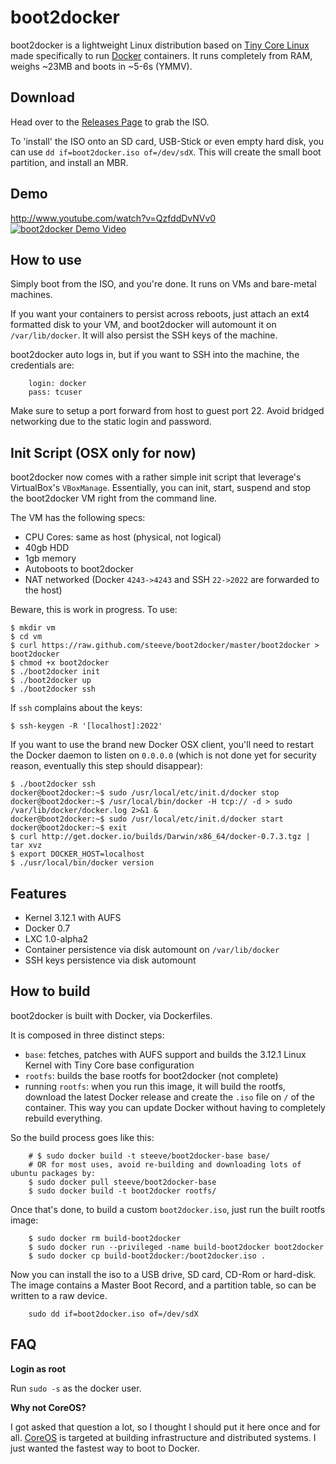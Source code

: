 boot2docker
===========

boot2docker is a lightweight Linux distribution based on [Tiny Core Linux](http://tinycorelinux.net) made specifically to run [Docker](https://www.docker.io/) containers.
It runs completely from RAM, weighs ~23MB and boots in ~5-6s (YMMV).

Download
--------
Head over to the [Releases Page](https://github.com/steeve/boot2docker/releases) to grab the ISO.

To 'install' the ISO onto an SD card, USB-Stick or even empty hard disk, you can use ``dd if=boot2docker.iso of=/dev/sdX``.
This will create the small boot partition, and install an MBR.

Demo
----
http://www.youtube.com/watch?v=QzfddDvNVv0
[![boot2docker Demo Video](http://i.imgur.com/hIwudK3.gif)](http://www.youtube.com/watch?v=QzfddDvNVv0&hd=1)

How to use
----------
Simply boot from the ISO, and you're done. It runs on VMs and bare-metal machines.

If you want your containers to persist across reboots, just attach an ext4 formatted disk to your VM, and boot2docker will automount it on `/var/lib/docker`. It will also persist the SSH keys of the machine.

boot2docker auto logs in, but if you want to SSH into the machine, the credentials are:
```
    login: docker
    pass: tcuser
```
Make sure to setup a port forward from host to guest port 22. Avoid bridged networking due to the static login and password.

Init Script (OSX only for now)
------------------------------
boot2docker now comes with a rather simple init script that leverage's VirtualBox's `VBoxManage`. Essentially, you can init, start, suspend and stop the boot2docker VM right from the command line.

The VM has the following specs:

* CPU Cores: same as host (physical, not logical)
* 40gb HDD
* 1gb memory
* Autoboots to boot2docker
* NAT networked (Docker `4243->4243` and SSH `22->2022` are forwarded to the host)

Beware, this is work in progress. To use:

```
$ mkdir vm
$ cd vm
$ curl https://raw.github.com/steeve/boot2docker/master/boot2docker > boot2docker
$ chmod +x boot2docker
$ ./boot2docker init
$ ./boot2docker up
$ ./boot2docker ssh
```

If `ssh` complains about the keys:

```
$ ssh-keygen -R '[localhost]:2022'
```

If you want to use the brand new Docker OSX client, you'll need to restart the Docker daemon to listen on `0.0.0.0` (which is not done yet for security reason, eventually this step should disappear):

```
$ ./boot2docker ssh
docker@boot2docker:~$ sudo /usr/local/etc/init.d/docker stop
docker@boot2docker:~$ /usr/local/bin/docker -H tcp:// -d > sudo /var/lib/docker/docker.log 2>&1 &
docker@boot2docker:~$ sudo /usr/local/etc/init.d/docker start
docker@boot2docker:~$ exit
$ curl http://get.docker.io/builds/Darwin/x86_64/docker-0.7.3.tgz | tar xvz
$ export DOCKER_HOST=localhost
$ ./usr/local/bin/docker version
```

Features
--------
* Kernel 3.12.1 with AUFS
* Docker 0.7
* LXC 1.0-alpha2
* Container persistence via disk automount on `/var/lib/docker`
* SSH keys persistence via disk automount


How to build
------------

boot2docker is built with Docker, via Dockerfiles.

It is composed in three distinct steps:
* `base`: fetches, patches with AUFS support and builds the 3.12.1 Linux Kernel with Tiny Core base configuration
* `rootfs`: builds the base rootfs for boot2docker (not complete)
* running `rootfs`: when you run this image, it will build the rootfs, download the latest Docker release and create the `.iso` file on `/` of the container. This way you can update Docker without having to completely rebuild everything.

So the build process goes like this:
```
    # $ sudo docker build -t steeve/boot2docker-base base/
    # OR for most uses, avoid re-building and downloading lots of ubuntu packages by:
    $ sudo docker pull steeve/boot2docker-base
    $ sudo docker build -t boot2docker rootfs/
```

Once that's done, to build a custom `boot2docker.iso`, just run the built rootfs image:
```
    $ sudo docker rm build-boot2docker
    $ sudo docker run --privileged -name build-boot2docker boot2docker
    $ sudo docker cp build-boot2docker:/boot2docker.iso .
```

Now you can install the iso to a USB drive, SD card, CD-Rom or hard-disk. The image contains
a Master Boot Record, and a partition table, so can be written to a raw device.
```
    sudo dd if=boot2docker.iso of=/dev/sdX
```

FAQ
----

**Login as root**

Run `sudo -s` as the docker user.

**Why not CoreOS?**

I got asked that question a lot, so I thought I should put it here once and for all. [CoreOS](http://coreos.com/) is targeted at building infrastructure and distributed systems. I just wanted the fastest way to boot to Docker.
